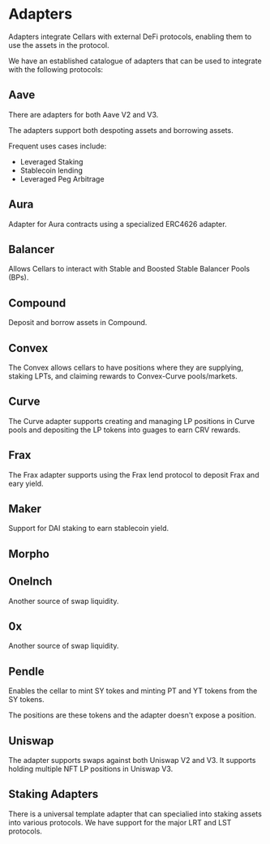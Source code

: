 # Adapters

Adapters integrate Cellars with external DeFi protocols, enabling them to use the assets in the protocol.

We have an established catalogue of adapters that can be used to integrate with the following protocols:

## Aave

There are adapters for both Aave V2 and V3.

The adapters support both despoting assets and borrowing assets.

Frequent uses cases include:
 - Leveraged Staking
 - Stablecoin lending
 - Leveraged Peg Arbitrage

## Aura

Adapter for Aura contracts using a specialized ERC4626 adapter.

## Balancer

Allows Cellars to interact with Stable and Boosted Stable Balancer Pools (BPs).

## Compound

Deposit and borrow assets in Compound.

## Convex

The Convex allows cellars to have positions where they are supplying, staking LPTs, and claiming rewards to Convex-Curve pools/markets.

## Curve

The Curve adapter supports creating and managing LP positions in Curve pools and depositing the LP tokens into guages to earn CRV rewards.

## Frax

The Frax adapter supports using the Frax lend protocol to deposit Frax and eary yield.

## Maker

Support for DAI staking to earn stablecoin yield.

## Morpho

## OneInch

Another source of swap liquidity.


## 0x

Another source of swap liquidity.

## Pendle

Enables the cellar to mint SY tokes and minting PT and YT tokens from the SY tokens.

The positions are these tokens and the adapter doesn't expose a position.

## Uniswap

The adapter supports swaps against both Uniswap V2 and V3. It supports holding multiple NFT LP positions in Uniswap V3.


## Staking Adapters

There is a universal template adapter that can specialied into staking assets into various protocols. We have support for the major LRT and LST protocols.
